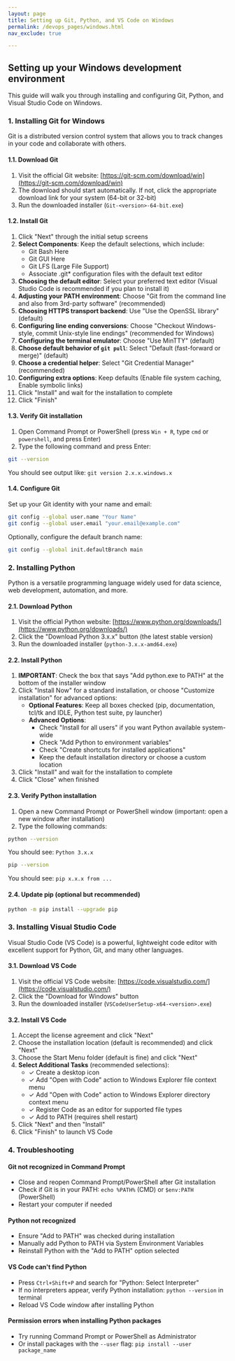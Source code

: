 ```yaml
---
layout: page
title: Setting up Git, Python, and VS Code on Windows
permalink: /devops_pages/windows.html
nav_exclude: true

---
```


## Setting up your Windows development environment

This guide will walk you through installing and configuring Git, Python, and Visual Studio Code on Windows.

### 1. Installing Git for Windows

Git is a distributed version control system that allows you to track changes in your code and collaborate with others.

#### 1.1. Download Git

1. Visit the official Git website: [https://git-scm.com/download/win](https://git-scm.com/download/win)
2. The download should start automatically. If not, click the appropriate download link for your system (64-bit or 32-bit)
3. Run the downloaded installer (`Git-<version>-64-bit.exe`)

#### 1.2. Install Git

1. Click "Next" through the initial setup screens
2. **Select Components**: Keep the default selections, which include:
   - Git Bash Here
   - Git GUI Here
   - Git LFS (Large File Support)
   - Associate .git* configuration files with the default text editor
3. **Choosing the default editor**: Select your preferred text editor (Visual Studio Code is recommended if you plan to install it)
4. **Adjusting your PATH environment**: Choose "Git from the command line and also from 3rd-party software" (recommended)
5. **Choosing HTTPS transport backend**: Use "Use the OpenSSL library" (default)
6. **Configuring line ending conversions**: Choose "Checkout Windows-style, commit Unix-style line endings" (recommended for Windows)
7. **Configuring the terminal emulator**: Choose "Use MinTTY" (default)
8. **Choose default behavior of `git pull`**: Select "Default (fast-forward or merge)" (default)
9. **Choose a credential helper**: Select "Git Credential Manager" (recommended)
10. **Configuring extra options**: Keep defaults (Enable file system caching, Enable symbolic links)
11. Click "Install" and wait for the installation to complete
12. Click "Finish"

#### 1.3. Verify Git installation

1. Open Command Prompt or PowerShell (press `Win + R`, type `cmd` or `powershell`, and press Enter)
2. Type the following command and press Enter:

```bash
git --version
```

You should see output like: `git version 2.x.x.windows.x`

#### 1.4. Configure Git

Set up your Git identity with your name and email:

```bash
git config --global user.name "Your Name"
git config --global user.email "your.email@example.com"
```

Optionally, configure the default branch name:

```bash
git config --global init.defaultBranch main
```

### 2. Installing Python

Python is a versatile programming language widely used for data science, web development, automation, and more.

#### 2.1. Download Python

1. Visit the official Python website: [https://www.python.org/downloads/](https://www.python.org/downloads/)
2. Click the "Download Python 3.x.x" button (the latest stable version)
3. Run the downloaded installer (`python-3.x.x-amd64.exe`)

#### 2.2. Install Python

1. **IMPORTANT**: Check the box that says "Add python.exe to PATH" at the bottom of the installer window
2. Click "Install Now" for a standard installation, or choose "Customize installation" for advanced options:
   - **Optional Features**: Keep all boxes checked (pip, documentation, tcl/tk and IDLE, Python test suite, py launcher)
   - **Advanced Options**: 
     - Check "Install for all users" if you want Python available system-wide
     - Check "Add Python to environment variables"
     - Check "Create shortcuts for installed applications"
     - Keep the default installation directory or choose a custom location
3. Click "Install" and wait for the installation to complete
4. Click "Close" when finished

#### 2.3. Verify Python installation

1. Open a new Command Prompt or PowerShell window (important: open a new window after installation)
2. Type the following commands:

```bash
python --version
```

You should see: `Python 3.x.x`

```bash
pip --version
```

You should see: `pip x.x.x from ...`

#### 2.4. Update pip (optional but recommended)

```bash
python -m pip install --upgrade pip
```

### 3. Installing Visual Studio Code

Visual Studio Code (VS Code) is a powerful, lightweight code editor with excellent support for Python, Git, and many other languages.

#### 3.1. Download VS Code

1. Visit the official VS Code website: [https://code.visualstudio.com/](https://code.visualstudio.com/)
2. Click the "Download for Windows" button
3. Run the downloaded installer (`VSCodeUserSetup-x64-<version>.exe`)

#### 3.2. Install VS Code

1. Accept the license agreement and click "Next"
2. Choose the installation location (default is recommended) and click "Next"
3. Choose the Start Menu folder (default is fine) and click "Next"
4. **Select Additional Tasks** (recommended selections):
   - ✓ Create a desktop icon
   - ✓ Add "Open with Code" action to Windows Explorer file context menu
   - ✓ Add "Open with Code" action to Windows Explorer directory context menu
   - ✓ Register Code as an editor for supported file types
   - ✓ Add to PATH (requires shell restart)
5. Click "Next" and then "Install"
6. Click "Finish" to launch VS Code


### 4. Troubleshooting

#### Git not recognized in Command Prompt
- Close and reopen Command Prompt/PowerShell after Git installation
- Check if Git is in your PATH: `echo %PATH%` (CMD) or `$env:PATH` (PowerShell)
- Restart your computer if needed

#### Python not recognized
- Ensure "Add to PATH" was checked during installation
- Manually add Python to PATH via System Environment Variables
- Reinstall Python with the "Add to PATH" option selected

#### VS Code can't find Python
- Press `Ctrl+Shift+P` and search for "Python: Select Interpreter"
- If no interpreters appear, verify Python installation: `python --version` in terminal
- Reload VS Code window after installing Python

#### Permission errors when installing Python packages
- Try running Command Prompt or PowerShell as Administrator
- Or install packages with the `--user` flag: `pip install --user package_name`
